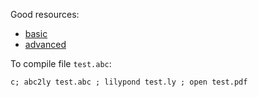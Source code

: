 Good resources:

- [basic](http://abcnotation.com/blog/2010/01/31/how-to-understand-abc-the-basics/)
- [advanced](http://www.lesession.co.uk/abc/)

To compile file `test.abc`:

    c; abc2ly test.abc ; lilypond test.ly ; open test.pdf

